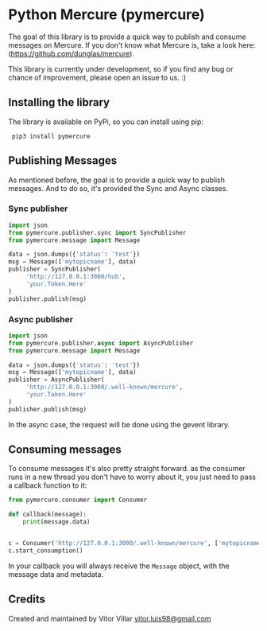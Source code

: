# Python Mercure (pymercure)

The goal of this library is to provide a quick way to publish and consume messages on Mercure. 
If you don't know what Mercure is, take a look here: (https://github.com/dunglas/mercure).

This library is currently under development, 
so if you find any bug or chance of improvement, please open an issue to us. :)

## Installing the library

The library is available on PyPi, so you can install using pip:

     pip3 install pymercure

## Publishing Messages

As mentioned before, the goal is to provide a quick way to publish messages.
And to do so, it's provided the Sync and Async classes.
 
### Sync publisher

```python
import json
from pymercure.publisher.sync import SyncPublisher
from pymercure.message import Message

data = json.dumps({'status': 'test'})
msg = Message(['mytopicname'], data)
publisher = SyncPublisher(
     'http://127.0.0.1:3000/hub',
     'your.Token.Here'
)
publisher.publish(msg)
```

### Async publisher

```python
import json
from pymercure.publisher.async import AsyncPublisher
from pymercure.message import Message

data = json.dumps({'status': 'test'})
msg = Message(['mytopicname'], data)
publisher = AsyncPublisher(
     'http://127.0.0.1:3000/.well-known/mercure',
     'your.Token.Here'
)
publisher.publish(msg)
```

In the async case, the request will be done using the gevent library.

## Consuming messages

To consume messages it's also pretty straight forward. as the consumer runs in a new thread
you don't have to worry about it, you just need to pass a callback function to it:

```python
from pymercure.consumer import Consumer

def callback(message):
    print(message.data)


c = Consumer('http://127.0.0.1:3000/.well-known/mercure', ['mytopicname'], callback, optional_jwt_token)
c.start_consumption()
```

In your callback you will always receive the `Message` object, with the message data and metadata.

## Credits

Created and maintained by Vitor Villar <vitor.luis98@gmail.com>
